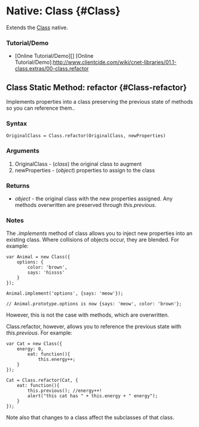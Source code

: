 Native: Class {#Class}
=====================

Extends the [Class][] native.

### Tutorial/Demo

* [Online Tutorial/Demo][]
[Online Tutorial/Demo]:http://www.clientcide.com/wiki/cnet-libraries/01.1-class.extras/00-class.refactor

Class Static Method: refactor {#Class-refactor}
-----------------------------------------------

Implements properties into a class preserving the previous state of methods so you can reference them..


### Syntax

	OriginalClass = Class.refactor(OriginalClass, newProperties)

### Arguments

1. OriginalClass - (*class*) the original class to augment
2. newProperties - (*object*) properties to assign to the class

### Returns

* *object* - the original class with the new properties assigned. Any methods overwritten are preserved through *this.previous*.

### Notes

The *.implements* method of class allows you to inject new properties into an existing class. Where collisions of objects occur, they are blended. For example:

	var Animal = new Class({
	    options: {
	        color: 'brown',
	        says: 'hissss'
	    }
	});

	Animal.implement('options', {says: 'meow'});

	// Animal.prototype.options is now {says: 'meow', color: 'brown'};

However, this is not the case with methods, which are overwritten.

Class.refactor, however, allows you to reference the previous state with *this.previous*. For example:

	var Cat = new Class({
	    energy: 0,
	        eat: function(){
	            this.energy++;
	    }
	});

	Cat = Class.refactor(Cat, {
	    eat: function(){
	        this.previous(); //energy++!
	        alert("this cat has " + this.energy + " energy");
	    }
	});

Note also that changes to a class affect the subclasses of that class.

[Class]: /docs/core/Class/Class